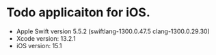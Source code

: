 # Todo applicaiton for iOS.
- Apple Swift version 5.5.2 (swiftlang-1300.0.47.5 clang-1300.0.29.30)
- Xcode version: 13.2.1
- iOS version: 15.1
